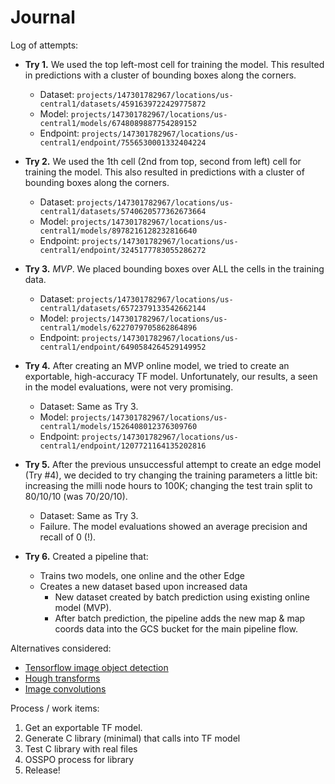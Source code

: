 # Journal

Log of attempts:

* **Try 1.** We used the top left-most cell for training the model. This resulted in predictions with a cluster of bounding boxes along the corners.
  + Dataset: `projects/147301782967/locations/us-central1/datasets/4591639722429775872`
  + Model: `projects/147301782967/locations/us-central1/models/6748089887754289152`
  + Endpoint: `projects/147301782967/locations/us-central1/endpoint/7556530001332404224`

* **Try 2.** We used the 1th cell (2nd from top, second from left) cell for training the model. This also resulted in predictions with a cluster of bounding boxes along the corners.
  + Dataset: `projects/147301782967/locations/us-central1/datasets/5740620577362673664`
  + Model: `projects/147301782967/locations/us-central1/models/8978216128232816640`
  + Endpoint: `projects/147301782967/locations/us-central1/endpoint/3245177783055286272`

* **Try 3.** _MVP_. We placed bounding boxes over ALL the cells in the training data.
  + Dataset: `projects/147301782967/locations/us-central1/datasets/6572379133542662144`
  + Model: `projects/147301782967/locations/us-central1/models/6227079705862864896`
  + Endpoint: `projects/147301782967/locations/us-central1/endpoint/6490584264529149952`

* **Try 4.** After creating an MVP online model, we tried to create an exportable, high-accuracy TF model. Unfortunately, our results, a seen in the model evaluations, were not very promising.
  + Dataset: Same as Try 3.
  + Model: `projects/147301782967/locations/us-central1/models/1526408012376309760`
  + Endpoint: `projects/147301782967/locations/us-central1/endpoint/1207721164135202816`

* **Try 5.** After the previous unsuccessful attempt to create an edge model (Try #4), we decided to try changing the training parameters a little bit: increasing the milli node hours to 100K; changing the test train split to 80/10/10 (was 70/20/10).
  + Dataset: Same as Try 3.
  + Failure. The model evaluations showed an average precision and recall of 0 (!). 

* **Try 6.** Created a pipeline that:
  + Trains two models, one online and the other Edge
  + Creates a new dataset based upon increased data
    - New dataset created by batch prediction using existing online model (MVP).
    - After batch prediction, the pipeline adds the new map & map coords data into the GCS bucket for the main pipeline flow.
  

Alternatives considered:

  + [Tensorflow image object detection](https://www.tensorflow.org/lite/examples/object_detection/overview)
  + [Hough transforms](https://towardsdatascience.com/lines-detection-with-hough-transform-84020b3b1549)
  + [Image convolutions](https://aishack.in/tutorials/image-convolution-examples/)

Process / work items:

  1. Get an exportable TF model.
  1. Generate C library (minimal) that calls into TF model
  1. Test C library with real files
  1. OSSPO process for library
  1. Release! 